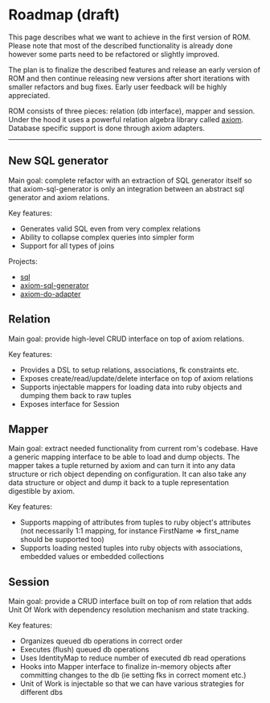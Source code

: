 # Roadmap (draft)

This page describes what we want to achieve in the first version of ROM. Please note that most of the described functionality is already done however some parts need to be refactored or slightly improved.

The plan is to finalize the described features and release an early version of ROM and then continue releasing new versions after short iterations with smaller refactors and bug fixes. Early user feedback will be highly appreciated.

ROM consists of three pieces: relation (db interface), mapper and session. Under the hood it uses a powerful relation algebra library called [axiom](https://github.com/dkubb/axiom). Database specific support is done through axiom adapters.

<hr/>

## New SQL generator

Main goal: complete refactor with an extraction of SQL generator itself so that axiom-sql-generator is only an integration between an abstract sql generator and axiom relations.

Key features:

* Generates valid SQL even from very complex relations
* Ability to collapse complex queries into simpler form
* Support for all types of joins

Projects:

* [sql](https://github.com/dkubb/sql)
* [axiom-sql-generator](https://github.com/dkubb/axiom-sql-generator)
* [axiom-do-adapter](https://github.com/dkubb/axiom-do-adapter)

## Relation

Main goal: provide high-level CRUD interface on top of axiom relations.

Key features:

* Provides a DSL to setup relations, associations, fk constraints etc.
* Exposes create/read/update/delete interface on top of axiom relations
* Supports injectable mappers for loading data into ruby objects and dumping them back to raw tuples
* Exposes interface for Session

## Mapper

Main goal: extract needed functionality from current rom's codebase. Have a generic mapping interface to be able to load and dump objects. The mapper takes a tuple returned by axiom and can turn it into any data structure or rich object depending on configuration. It can also take any data structure or object and dump it back to a tuple representation digestible by axiom.

Key features:

* Supports mapping of attributes from tuples to ruby object's attributes (not necessarily 1:1 mapping, for instance FirstName => first_name should be supported too)
* Supports loading nested tuples into ruby objects with associations, embedded values or embedded collections

## Session

Main goal: provide a CRUD interface built on top of rom relation that adds Unit Of Work with dependency resolution mechanism and state tracking.

Key features:

* Organizes queued db operations in correct order
* Executes (flush) queued db operations
* Uses IdentityMap to reduce number of executed db read operations
* Hooks into Mapper interface to finalize in-memory objects after committing changes to the db (ie setting fks in correct moment etc.)
* Unit of Work is injectable so that we can have various strategies for different dbs

